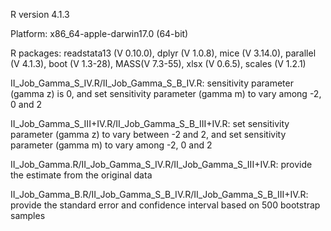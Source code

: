 R version 4.1.3

Platform: x86_64-apple-darwin17.0 (64-bit)

R packages: readstata13 (V 0.10.0), dplyr (V 1.0.8), mice (V 3.14.0), parallel (V 4.1.3), boot (V 1.3-28), MASS(V 7.3-55), xlsx (V 0.6.5), scales (V 1.2.1)

II_Job_Gamma_S_IV.R/II_Job_Gamma_S_B_IV.R: sensitivity parameter (gamma z) is 0, and set sensitivity parameter (gamma m) to vary among -2, 0 and 2

II_Job_Gamma_S_III+IV.R/II_Job_Gamma_S_B_III+IV.R: set sensitivity parameter (gamma z) to vary between -2 and 2, and set sensitivity parameter (gamma m) to vary among -2, 0 and 2

II_Job_Gamma.R/II_Job_Gamma_S_IV.R/II_Job_Gamma_S_III+IV.R: provide the estimate from the original data

 II_Job_Gamma_B.R/II_Job_Gamma_S_B_IV.R/II_Job_Gamma_S_B_III+IV.R: provide the standard error and confidence interval based on 500 bootstrap samples

